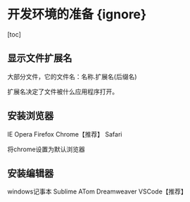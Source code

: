 # 开发环境的准备 {ignore}

[toc]

## 显示文件扩展名

大部分文件，它的文件名：名称.扩展名(后缀名)

扩展名决定了文件被什么应用程序打开。

## 安装浏览器

IE
Opera
Firefox
Chrome【推荐】
Safari

将chrome设置为默认浏览器

## 安装编辑器

windows记事本
Sublime
ATom
Dreamweaver
VSCode【推荐】

